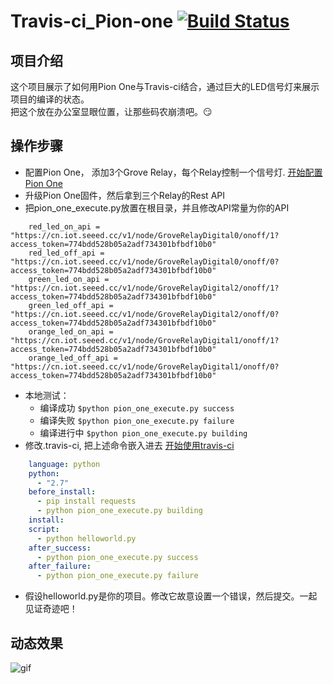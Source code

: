 # Travis-ci_Pion-one [![Build Status](https://travis-ci.org/awong1900/Travis-ci_Pion-one.svg?branch=master)](https://travis-ci.org/awong1900/Travis-ci_Pion-one)
## 项目介绍
这个项目展示了如何用Pion One与Travis-ci结合，通过巨大的LED信号灯来展示项目的编译的状态。  
把这个放在办公室显眼位置，让那些码农崩溃吧。:smirk:

## 操作步骤
* 配置Pion One， 添加3个Grove Relay，每个Relay控制一个信号灯. [开始配置Pion One](https://iot.seeed.cc/getting_started/)  
* 升级Pion One固件，然后拿到三个Relay的Rest API
* 把pion_one_execute.py放置在根目录，并且修改API常量为你的API
```
    red_led_on_api = "https://cn.iot.seeed.cc/v1/node/GroveRelayDigital0/onoff/1?access_token=774bdd528b05a2adf734301bfbdf10b0"
    red_led_off_api = "https://cn.iot.seeed.cc/v1/node/GroveRelayDigital0/onoff/0?access_token=774bdd528b05a2adf734301bfbdf10b0"
    green_led_on_api = "https://cn.iot.seeed.cc/v1/node/GroveRelayDigital2/onoff/1?access_token=774bdd528b05a2adf734301bfbdf10b0"
    green_led_off_api = "https://cn.iot.seeed.cc/v1/node/GroveRelayDigital2/onoff/0?access_token=774bdd528b05a2adf734301bfbdf10b0"
    orange_led_on_api = "https://cn.iot.seeed.cc/v1/node/GroveRelayDigital1/onoff/1?access_token=774bdd528b05a2adf734301bfbdf10b0"
    orange_led_off_api = "https://cn.iot.seeed.cc/v1/node/GroveRelayDigital1/onoff/0?access_token=774bdd528b05a2adf734301bfbdf10b0"
```
* 本地测试：  
    * 编译成功 `$python pion_one_execute.py success`
    * 编译失败 `$python pion_one_execute.py failure`
    * 编译进行中 `$python pion_one_execute.py building`
* 修改.travis-ci, 把上述命令嵌入进去 [开始使用travis-ci](http://docs.travis-ci.com/user/for-beginners/)
```yml
    language: python
    python:
      - "2.7"   
    before_install:   
      - pip install requests   
      - python pion_one_execute.py building   
    install:   
    script:   
      - python helloworld.py    
    after_success:    
      - python pion_one_execute.py success   
    after_failure:   
      - python pion_one_execute.py failure   
```
* 假设helloworld.py是你的项目。修改它故意设置一个错误，然后提交。一起见证奇迹吧！

## 动态效果
![gif](/images/logo.png)
